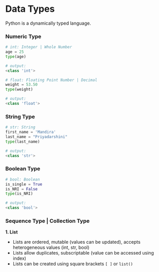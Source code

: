 # **Data Types**

Python is a dynamically typed language. 

### **Numeric Type**
```python
# int: Integer | Whole Number
age = 25
type(age)

# output:
<class 'int'>

# float: Floating Point Number | Decimal
weight = 53.50
type(weight)

# output:
<class 'float'>
```

### **String Type**
```python
# str: String
first_name = 'Mandira'
last_name = "Priyadarshini"
type(last_name)

# output:
<class 'str'>
```

### **Boolean Type**
```python
# bool: Boolean
is_single = True
is_NRI = False
type(is_NRI)

# output:
<class 'bool'>
```

### **Sequence Type | Collection Type**

**1. List**
- Lists are ordered, mutable (values can be updated), accepts heterogeneous values (int, str, bool)
- Lists allow duplicates, subscriptable (value can be accessed using index)
- Lists can be created using square brackets `[ ]` or `list()`
